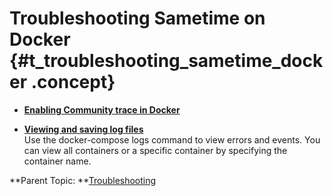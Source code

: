 # Troubleshooting Sametime on Docker {#t_troubleshooting_sametime_docker .concept}

-   **[Enabling Community trace in Docker](troubleshooting_debug_trace_docker.md)**  

-   **[Viewing and saving log files](troubleshooting_docker_logs.md)**  
Use the docker-compose logs command to view errors and events. You can view all containers or a specific container by specifying the container name.

**Parent Topic: **[Troubleshooting](troubleshooting.md)

